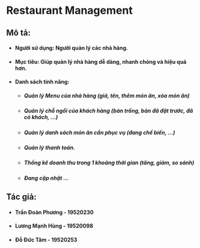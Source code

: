 # Restaurant Management
## **Mô tả:**
* #### Người sử dụng: Người quản lý các nhà hàng.
* #### Mục tiêu: Giúp quản lý nhà hàng dễ dàng, nhanh chóng và hiệu quả hơn.
* #### Danh sách tính năng: 
  - ##### Quản lý Menu của nhà hàng (giá, tên, thêm món ăn, xóa món ăn)
  - ##### Quản lý chỗ ngồi của khách hàng (bàn trống, bàn đã đặt trước, đã có khách, ...)
  - ##### Quản lý danh sách món ăn cần phục vụ (đang chế biến, ...)
  - ##### Quản lý thanh toán.
  - ##### Thống kê doanh thu trong 1 khoảng thời gian (tăng, giảm, so sánh)
  - ##### Đang cập nhật ...
## **Tác giả:**
  * #### Trần Đoàn Phương - 19520230
  * #### Lương Mạnh Hùng - 19520098
  * #### Đỗ Đức Tâm - 19520253
